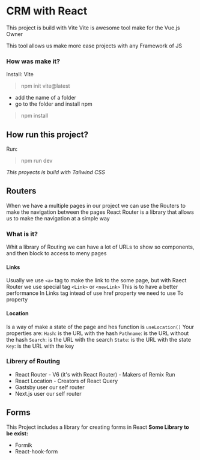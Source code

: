 # CRM with React 

This project is build with Vite 
Vite is awesome tool make for the Vue.js Owner

This tool allows us make more ease projects with any Framework of JS

### How was make it?
Install:
Vite
> npm init vite@latest
* add the name of a folder
* go to the folder and install npm
> npm install

## How run this project?
Run:
> npm run dev

*This proyects is build with Tailwind CSS*

## Routers

When we have a multiple pages in our project we can use the Routers to make the navigation between the pages
React Router is a library that allows us to make the navigation at a simple way

### What is it?

Whit a library of Routing we can have a lot of URLs to show so components, and then block to access to meny pages

#### Links

Usually we use `<a>` tag to make the link to the some page, but with Raect Router we use special tag `<Link>` or `<newLink>`
This is to have a better performance
In Links tag intead of use href property we need to use To property
#### Location

Is a way of make a state of the page and hes function is `useLocation()`
Your properties are:
`Hash`: is the URL with the hash
`Pathname`: is the URL without the hash
`Search`: is the URL with the search
`State`: is the URL with the state
`Key`: is the URL with the key

### Librery of Routing

* React Router - V6 (it's with React Router) - Makers of Remix Run  
* React Location - Creators of React Query
* Gastsby user our self router
* Next.js user our self router

## Forms

This Project includes a library for creating forms in React 
**Some Library to be exist:**
* Formik 
* React-hook-form 

